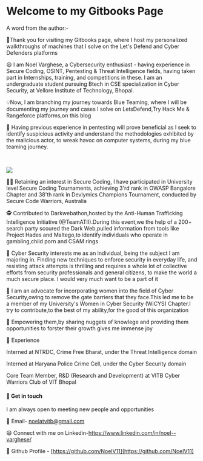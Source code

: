 # Welcome to my Gitbooks Page

A word from the author:-&#x20;

👋Thank you for visiting my Gitbooks page, where I host my personalized walkthroughs of machines that I solve on the Let's Defend and Cyber Defenders platforms

😃 I am Noel Varghese, a Cybersecurity enthusiast - having experience in Secure Coding, OSINT, Pentesting & Threat Intelligence fields, having taken part in Internships, training, and competitions in these. I am an undergraduate student pursuing Btech in CSE specialization in Cyber Security, at Vellore Institute of Technology, Bhopal.&#x20;

💡Now, I am branching my journey towards Blue Teaming, where I will be documenting my journey and cases I solve on LetsDefend,Try Hack Me & Rangeforce platforms,on this blog

🔆 Having previous experience in pentesting will prove beneficial as I seek to identify suspicious activity and understand the methodologies exhibited by the malicious actor, to wreak havoc on computer systems, during my blue teaming journey.

​

![](https://files.gitbook.com/v0/b/gitbook-x-prod.appspot.com/o/spaces%2FjXrTe5fpSNlEk4rpmYxs%2Fuploads%2FvYunovVVTtLdlfrviyWf%2F1.PNG?alt=media\&token=78175fb5-61e5-4d62-b881-43763c1767c1)

​👨‍💻️ Retaining an interest in Secure Coding, I have participated in University level Secure Coding Tournaments, achieving 3'rd rank in OWASP Bangalore Chapter and 38'th rank in Devlymics Champions Tournament, conducted by Secure Code Warriors, Australia

🕵 Contributed to Darkwebathon,hosted by the Anti-Human Trafficking Intelligence Initiative (@TeamATII).During this event,we the help of a 200+ search party scoured the Dark Web,pulled information from tools like Project Hades and Maltego,to identify individuals who operate in gambling,child porn and CSAM rings

👱 Cyber Security interests me as an individual, being the subject I am majoring in. Finding new techniques to enforce security in everyday life, and resisting attack attempts is thrilling and requires a whole lot of collective efforts from security professionals and general citizens, to make the world a much secure place. I would very much want to be a part of it

🎇 I am an advocate for incorporating women into the field of Cyber Security,owing to remove the gate barriers that they face.This led me to be a member of my University's Women in Cyber Security (WiCYS) Chapter.I try to contribute,to the best of my ability,for the good of this organization

💭 Empowering them,by sharing nuggets of knowlege and providing them opportunities to forster their growth gives me immense joy

🌱 Experience

Interned at NTRDC, Crime Free Bharat, under the Threat Intelligence domain

Interned at Haryana Police Crime Cell, under the Cyber Security domain

Core Team Member, R\&D (Research and Development) at VITB Cyber Warriors Club of VIT Bhopal

#### 🤔 Get in touch <a href="#get-in-touch" id="get-in-touch"></a>

I am always open to meeting new people and opportunities

💬 Email- noelatvitb@gmail.com

😄 Connect with me on Linkedin-https://www.linkedin.com/in/noel--varghese/

🌱 Github Profile - [https://github.com/NoelV11](https://github.com/NoelV11)​
